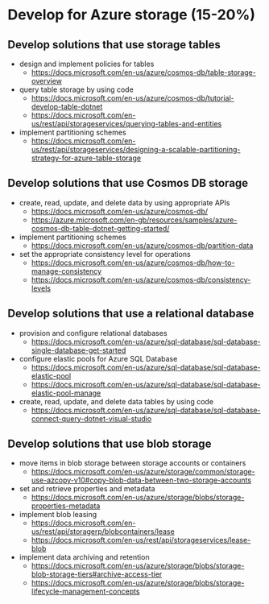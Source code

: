 # Develop for Azure storage (15-20%)

## Develop solutions that use storage tables

- design and implement policies for tables
  - <https://docs.microsoft.com/en-us/azure/cosmos-db/table-storage-overview>
- query table storage by using code
  - <https://docs.microsoft.com/en-us/azure/cosmos-db/tutorial-develop-table-dotnet>
  - <https://docs.microsoft.com/en-us/rest/api/storageservices/querying-tables-and-entities>
- implement partitioning schemes
  - <https://docs.microsoft.com/en-us/rest/api/storageservices/designing-a-scalable-partitioning-strategy-for-azure-table-storage>

## Develop solutions that use Cosmos DB storage

- create, read, update, and delete data by using appropriate APIs
  - <https://docs.microsoft.com/en-us/azure/cosmos-db/>
  - <https://azure.microsoft.com/en-gb/resources/samples/azure-cosmos-db-table-dotnet-getting-started/>
- implement partitioning schemes
  - <https://docs.microsoft.com/en-us/azure/cosmos-db/partition-data>
- set the appropriate consistency level for operations
  - <https://docs.microsoft.com/en-us/azure/cosmos-db/how-to-manage-consistency>
  - <https://docs.microsoft.com/en-us/azure/cosmos-db/consistency-levels>

## Develop solutions that use a relational database

- provision and configure relational databases
  - <https://docs.microsoft.com/en-us/azure/sql-database/sql-database-single-database-get-started>
- configure elastic pools for Azure SQL Database
  - <https://docs.microsoft.com/en-us/azure/sql-database/sql-database-elastic-pool>
  - <https://docs.microsoft.com/en-us/azure/sql-database/sql-database-elastic-pool-manage>
- create, read, update, and delete data tables by using code
  - <https://docs.microsoft.com/en-us/azure/sql-database/sql-database-connect-query-dotnet-visual-studio>

## Develop solutions that use blob storage

- move items in blob storage between storage accounts or containers
  - <https://docs.microsoft.com/en-us/azure/storage/common/storage-use-azcopy-v10#copy-blob-data-between-two-storage-accounts>
- set and retrieve properties and metadata
  - <https://docs.microsoft.com/en-us/azure/storage/blobs/storage-properties-metadata>
- implement blob leasing
  - <https://docs.microsoft.com/en-us/rest/api/storagerp/blobcontainers/lease>
  - <https://docs.microsoft.com/en-us/rest/api/storageservices/lease-blob>
- implement data archiving and retention
  - <https://docs.microsoft.com/en-us/azure/storage/blobs/storage-blob-storage-tiers#archive-access-tier>
  - <https://docs.microsoft.com/en-us/azure/storage/blobs/storage-lifecycle-management-concepts>
